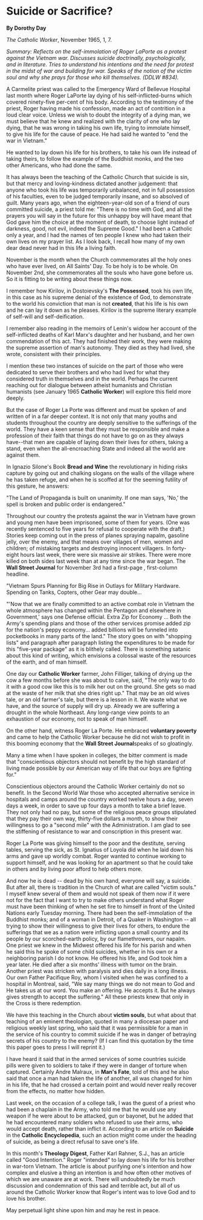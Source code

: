 Suicide or Sacrifice?
=====================

**By Dorothy Day**

*The Catholic Worker*, November 1965, 1, 7.

*Summary: Reflects on the self-immolation of Roger LaPorte as a protest
against the Vietnam war. Discusses suicide doctrinally, psychologically,
and in literature. Tries to understand his intentions and the need for
protest in the midst of war and building for war. Speaks of the notion
of the victim soul and why she prays for those who kill themselves.
(DDLW \#834).*

A Carmelite priest was called to the Emergency Ward of Bellevue Hospital
last month where Roger LaPorte lay dying of his self-inflicted-burns
which covered ninety-five per-cent of his body. According to the
testimony of the priest, Roger having made his confession, made an act
of contrition in a loud clear voice. Unless we wish to doubt the
integrity of a dying man, we must believe that he knew and realized with
the clarity of one who lay dying, that he was wrong in taking his own
life, trying to immolate himself, to give his life for the cause of
peace. He had said he wanted to "end the war in Vietnam."

He wanted to lay down his life for his brothers, to take his own life
instead of taking theirs, to follow the example of the Buddhist monks,
and the two other Americans, who had done the same.

It has always been the teaching of the Catholic Church that suicide is
sin, but that mercy and loving-kindness dictated another judgement: that
anyone who took his life was temporarily unbalanced, not in full
possession of his faculties, even to be judged temporarily insane, and
so absolved of guilt. Many years ago, when the eighteen-year-old son of
a friend of ours committed suicide, a priest told me: "There is no time
with God, and all the prayers you will say in the future for this
unhappy boy will have meant that God gave him the choice at the moment
of death, to choose light instead of darkness, good, not evil, indeed
the Supreme Good." I had been a Catholic only a year, and I had the
names of ten people I knew who had taken their own lives on my prayer
list. As I look back, I recall how many of my own dear dead never had in
this life a living faith.

November is the month when the Church commemorates all the holy ones who
have ever lived, on All Saints' Day. To be holy is to be whole. On
November 2nd, she commemorates all the souls who have gone before us. So
it is fitting to be writing about these things now.

I remember how Kirilov, in Dostoievsky's **The Possessed**, took his own
life, in this case as his supreme denial of the existence of God, to
demonstrate to the world his conviction that man is not **created**,
that his life is his own and he can lay it down as he pleases. Kirilov
is the supreme literary example of self-will and self-deification.

I remember also reading in the memoirs of Lenin's widow her account of
the self-inflicted deaths of Karl Marx's daughter and her husband, and
her own commendation of this act. They had finished their work, they
were making the supreme assertion of man's autonomy. They died as they
had lived, she wrote, consistent with their principles.

I mention these two instances of suicide on the part of those who were
dedicated to serve their brothers and who had lived for what they
considered truth in themselves and in the world. Perhaps the current
reaching out for dialogue between atheist humanists and Christian
humanists (see January 1965 **Catholic Worker**) will explore this field
more deeply.

But the case of Roger La Porte was different and must be spoken of and
written of in a far deeper context. It is not only that many youths and
students throughout the country are deeply sensitive to the sufferings
of the world. They have a keen sense that they must be responsible and
make a profession of their faith that things do not have to go on as
they always have--that men are capable of laying down their lives for
others, taking a stand, even when the all-encroaching State and indeed
all the world are against them.

In Ignazio Silone's Book **Bread and Wine** the revolutionary in hiding
risks capture by going out and chalking slogans on the walls of the
village where he has taken refuge, and when he is scoffed at for the
seeming futility of this gesture, he answers:

"The Land of Propaganda is built on unanimity. If one man says, 'No,'
the spell is broken and public order is endangered."

Throughout our country the protests against the war in Vietnam have
grown and young men have been imprisoned, some of them for years. (One
was recently sentenced to five years for refusal to cooperate with the
draft.) Stories keep coming out in the press of planes spraying napalm,
gasoline jelly, over the enemy, and that means over villages of men,
women and children; of mistaking targets and destroying innocent
villagers. In forty-eight hours last week, there were six massive air
strikes. There were more killed on both sides last week than at any time
since the war began. The **Wall Street Journal** for November 3rd had a
first-page , first-column headline.

"Vietnam Spurs Planning for Big Rise in Outlays for Military Hardware.
Spending on Tanks, Copters, other Gear may double…

"'Now that we are finally committed to an active combat role in Vietnam
the whole atmosphere has changed within the Pentagon and elsewhere in
Government,' says one Defense official. Extra Zip for Economy … Both the
Army's spending plans and those of the other services promise added zip
for the nation's peppy economy… added billions will be funneled into
pocketbooks in many parts of the land." The story goes on with "shopping
lists" and paragraph after paragraph listing the expenditures to be made
for this "five-year package" as it is blithely called. There is
something satanic about this kind of writing, which envisions a colossal
waste of the resources of the earth, and of man himself.

One day our **Catholic Worker** farmer, John Filliger, talking of drying
up the cow a few months before she was about to calve, said, "The only
way to do it with a good cow like this is to milk her out on the ground.
She gets so mad at the waste of her milk that she dries right up." That
may be an old wives tale, or an old farmer's tale, but there is a lesson
in it. We waste what we have, and the source of supply will dry up.
Already we are suffering a drought in the whole Northeast. Any
long-range view points to an exhaustion of our economy, not to speak of
man himself.

On the other hand, witness Roger La Porte. He embraced **voluntary
poverty** and came to help the Catholic Worker because he did not wish
to profit in this booming economy that the **Wall Street Journal**speaks
of so gloatingly.

Many a time when I have spoken in colleges, the bitter comment is made
that "conscientious objectors should not benefit by the high standard of
living made possible by our American way of life that our boys are
fighting for."

Conscientious objectors around the Catholic Worker certainly do not so
benefit. In the Second World War those who accepted alternative service
in hospitals and camps around the country worked twelve hours a day,
seven days a week, in order to save up four days a month to take a brief
leave. They not only had no pay, but some of the religious peace groups
stipulated that they pay their own way, thirty-five dollars a month, to
show their willingness to go a "second mile" with the Administration. I
am glad to see the stiffening of resistance to war and conscription in
this present war.

Roger La Porte was giving himself to the poor and the destitute, serving
tables, serving the sick, as St. Ignatius of Loyola did when he laid
down his arms and gave up worldly combat. Roger wanted to continue
working to support himself, and he was looking for an apartment so that
he could take in others and by living poor afford to help others more.

And now he is dead -- dead by his own hand, everyone will say, a
suicide. But after all, there is tradition in the Church of what are
called "victim souls." I myself knew several of them and would not speak
of them now if it were not for the fact that I want to try to make
others understand what Roger must have been thinking of when he set fire
to himself in front of the United Nations early Tuesday morning. There
had been the self-immolation of the Buddhist monks; and of a woman in
Detroit, of a Quaker in Washington -- all trying to show their
willingness to give their lives for others, to endure the sufferings
that we as a nation were inflicting upon a small country and its people
by our scorched-earth policy, by our flamethrowers, our napalm. One
priest we knew in the Midwest offered his life for his parish and when
he said this he spoke of some child suicides, whether in his own or a
neighboring parish I do not know. He offered his life, and God took him
a year later. He died after a six months' illness with tumor on the
brain. Another priest was stricken with paralysis and dies daily in a
long illness. Our own Father Pacifique Roy, whom I visited when he was
confined to a hospital in Montreal, said, "We say many things we do not
mean to God and He takes us at our word. You make an offering. He
accepts it. But he always gives strength to accept the suffering." All
these priests knew that only in the Cross is there redemption.

We have this teaching in the Church about **victim souls**, but what
about that teaching of an eminent theologian, quoted in many a diocesan
paper and religious weekly last spring, who said that it was permissible
for a man in the service of his country to commit suicide if he was in
danger of betraying secrets of his country to the enemy? (If I can find
this quotation by the time this paper goes to press I will reprint it.)

I have heard it said that in the armed services of some countries
suicide pills were given to soldiers to take if they were in danger of
torture when captured. Certainly Andre Malraux, in **Man's Fate**, told
of this and he also said that once a man had taken the life of another,
all was changed for him in his life, that he had crossed a certain point
and would never really recover from the effects, no matter how hidden.

Last week, on the occasion of a college talk, I was the guest of a
priest who had been a chaplain in the Army, who told me that he would
use any weapon if he were about to be attacked, gun or bayonet, but he
added that he had encountered many soldiers who refused to use their
arms, who would accept death, rather than inflict it. According to an
article on **Suicide** in the **Catholic Encyclopedia**, such an action
might come under the heading of suicide, as being a direct refusal to
save one's life.

In this month's **Theology Digest**, Father Karl Rahner, S.J., has an
article called "Good Intention." Roger "intended" to lay down his life
for his brother in war-torn Vietnam. The article is about purifying
one's intention and how complex and elusive a thing an intention is and
how often other motives of which we are unaware are at work. There will
undoubtedly be much discussion and condemnation of this sad and terrible
act, but all of us around the Catholic Worker know that Roger's intent
was to love God and to love his brother.

May perpetual light shine upon him and may he rest in peace.
